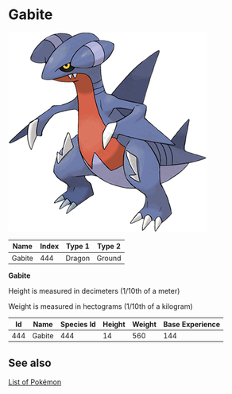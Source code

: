 # Gabite


![Gabite](images/444.png)

| **Name** | **Index** | **Type 1** | **Type 2** |
|----|----|----|----|
| Gabite | 444 | Dragon | Ground  |

**Gabite** 


Height is measured in decimeters (1/10th of a meter)

Weight is measured in hectograms (1/10th of a kilogram)

| **Id** | **Name** | **Species Id** | **Height** | **Weight** | **Base Experience** |
|--------|----------|----------------|------------|------------|---------------------|
| 444 | Gabite | 444 | 14 | 560 | 144 |


## See also

[List of Pokémon](../pokemon.md)

